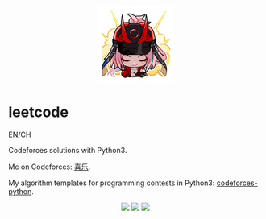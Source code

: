 <p align="center">
  <img src="resources/rappa_emoji_2.png" style="width: 30%; height: auto;">
</p>

# leetcode

EN/[CH](README_CN.md)

Codeforces solutions with Python3. 

Me on Codeforces:  [喜乐](https://codeforces.com/profile/PKU_xile).

My algorithm templates for programming contests in Python3: [codeforces-python](https://github.com/xile42/codeforces-python).


<p align="center">
  <img src="https://img.shields.io/badge/language-Python3-yellow.svg?style=flat-square">
  <img src="https://img.shields.io/badge/progress-47%20%2F%209999+-ff69b4.svg?style=flat-square">
  <img src="https://img.shields.io/badge/license-MIT-orange.svg?style=flat-square">
</p>
